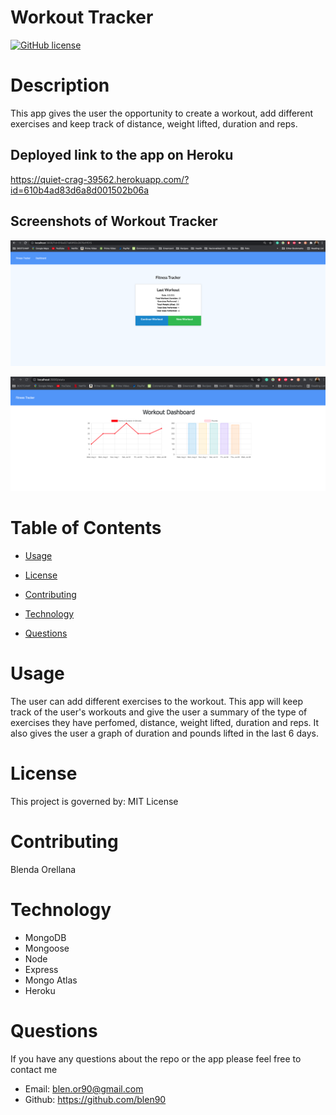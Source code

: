 # Workout Tracker 

[![GitHub license](https://img.shields.io/badge/license-MIT-blue.svg)](https://github.com/blen90/workout-tracker/)

# Description

This app gives the user the opportunity to create a workout, add different exercises and keep track of distance, weight lifted, duration and reps.


## Deployed link to the app on Heroku

https://quiet-crag-39562.herokuapp.com/?id=610b4ad83d6a8d001502b06a

## Screenshots of Workout Tracker

![Workout Tracker](workout-tracker-screenshot.jpg)


![Workout Tracker](workout-tracker-screenshot1.jpg)


# Table of Contents
    
* [Usage](#usage)

* [License](#license)

* [Contributing](#contributing)

* [Technology](#technology)

* [Questions](#questions)

# Usage

The user can add different exercises to the workout. This app will keep track of the user's workouts and give the user a summary of the type of exercises they have perfomed, distance, weight lifted, duration and reps. It also gives the user a graph of duration and pounds lifted in the last 6 days.

# License 

This project is governed by: MIT License

# Contributing

Blenda Orellana

# Technology

* MongoDB
* Mongoose
* Node
* Express
* Mongo Atlas
* Heroku

# Questions

If you have any questions about the repo or the app please feel free to contact me
 * Email: blen.or90@gmail.com
 * Github: https://github.com/blen90
